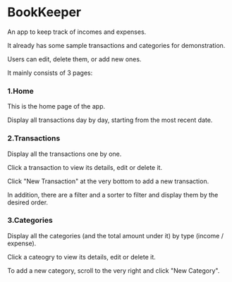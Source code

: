 # BookKeeper

An app to keep track of incomes and expenses.

It already has some sample transactions and categories for demonstration.

Users can edit, delete them, or add new ones.

It mainly consists of 3 pages:

### 1.Home
This is the home page of the app.

Display all transactions day by day, starting from the most recent date.

### 2.Transactions
Display all the transactions one by one.

Click a transaction to view its details, edit or delete it.

Click "New Transaction" at the very bottom to add a new transaction.

In addition, there are a filter and a sorter to filter and display them by the desired order.

### 3.Categories
Display all the categories (and the total amount under it) by type (income / expense).

Click a cateogry to view its details, edit or delete it.

To add a new category, scroll to the very right and click "New Category".
